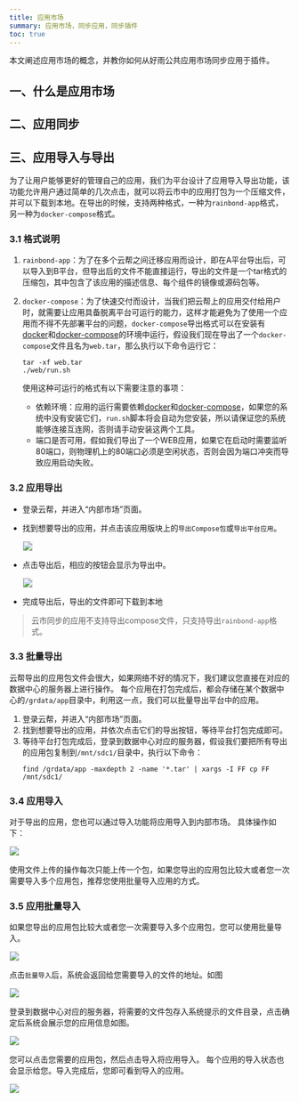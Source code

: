```yaml
---
title: 应用市场
summary: 应用市场，同步应用，同步插件
toc: true
---
```


本文阐述应用市场的概念，并教你如何从好雨公共应用市场同步应用于插件。

## 一、什么是应用市场

## 二、应用同步

## 三、应用导入与导出

为了让用户能够更好的管理自己的应用，我们为平台设计了应用导入导出功能，该功能允许用户通过简单的几次点击，就可以将云市中的应用打包为一个压缩文件，并可以下载到本地。在导出的时候，支持两种格式，一种为`rainbond-app`格式，另一种为`docker-compose`格式。

### 3.1 格式说明
1. `rainbond-app`：为了在多个云帮之间迁移应用而设计，即在A平台导出后，可以导入到B平台，但导出后的文件不能直接运行，导出的文件是一个tar格式的压缩包，其中包含了该应用的描述信息、每个组件的镜像或源码包等。

2. `docker-compose`：为了快速交付而设计，当我们把云帮上的应用交付给用户时，就需要让应用具备脱离平台可运行的能力，这样才能避免为了使用一个应用而不得不先部署平台的问题，`docker-compose`导出格式可以在安装有[docker](https://www.docker.com/)和[docker-compose](https://docs.docker.com/compose/)的环境中运行，假设我们现在导出了一个`docker-compose`文件且名为`web.tar`，那么执行以下命令运行它：
    ```
    tar -xf web.tar
    ./web/run.sh
    ```
   使用这种可运行的格式有以下需要注意的事项：
   * 依赖环境：应用的运行需要依赖[docker](https://www.docker.com/)和[docker-compose](https://docs.docker.com/compose/)，如果您的系统中没有安装它们，`run.sh`脚本将会自动为您安装，所以请保证您的系统能够连接互连网，否则请手动安装这两个工具。
   * 端口是否可用，假如我们导出了一个WEB应用，如果它在启动时需要监听80端口，则物理机上的80端口必须是空闲状态，否则会因为端口冲突而导致应用启动失败。

### 3.2 应用导出
* 登录云帮，并进入“内部市场”页面。
* 找到想要导出的应用，并点击该应用版块上的`导出Compose包`或`导出平台应用`。

   
    <img src="https://static.goodrain.com/images/docs/3.6/advanced-operation/app_export.png" style="border:1px solid #eee;max-width:100%" />

* 点击导出后，相应的按钮会显示为导出中。

    <img src="https://static.goodrain.com/images/docs/3.6/advanced-operation/app_exporting.png" style="border:1px solid #eee;max-width:100%" />

* 完成导出后，导出的文件即可下载到本地


> 云市同步的应用不支持导出compose文件，只支持导出`rainbond-app`格式。






### 3.3 批量导出
云帮导出的应用包文件会很大，如果网络不好的情况下，我们建议您直接在对应的数据中心的服务器上进行操作。
每个应用在打包完成后，都会存储在某个数据中心的`/grdata/app`目录中，利用这一点，我们可以批量导出平台中的应用。

1. 登录云帮，并进入“内部市场”页面。
2. 找到想要导出的应用，并依次点击它们的导出按钮，等待平台打包完成即可。
3. 等待平台打包完成后，登录到数据中心对应的服务器，假设我们要把所有导出的应用包复制到`/mnt/sdc1/`目录中，执行以下命令：
    ```
    find /grdata/app -maxdepth 2 -name '*.tar' | xargs -I FF cp FF /mnt/sdc1/
    ```

### 3.4 应用导入

对于导出的应用，您也可以通过导入功能将应用导入到内部市场。
具体操作如下：

<img src="https://static.goodrain.com/images/docs/3.6/advanced-operation/import.gif" style="border:1px solid #eee;max-width:100%" />

使用文件上传的操作每次只能上传一个包，如果您导出的应用包比较大或者您一次需要导入多个应用包，推荐您使用批量导入应用的方式。


### 3.5 应用批量导入

如果您导出的应用包比较大或者您一次需要导入多个应用包，您可以使用批量导入。

<img src="https://static.goodrain.com/images/docs/3.6/advanced-operation/batch-import.png" style="border:1px solid #eee;max-width:100%" />

点击`批量导入`后，系统会返回给您需要导入的文件的地址。如图

<img src="https://static.goodrain.com/images/docs/3.6/advanced-operation/import-dir.png" style="border:1px solid #eee;max-width:100%" />


登录到数据中心对应的服务器，将需要的文件包存入系统提示的文件目录，点击确定后系统会展示您的应用信息如图。

<img src="https://static.goodrain.com/images/docs/3.6/advanced-operation/import-selected.png" style="border:1px solid #eee;max-width:100%" />

您可以点击您需要的应用包，然后点击导入将应用导入。
每个应用的导入状态也会显示给您。导入完成后，您即可看到导入的应用。

<img src="http://static.goodrain.com/images/docs/3.6/advanced-operation/batch-import-status.png" style="border:1px solid #eee;max-width:100%" />